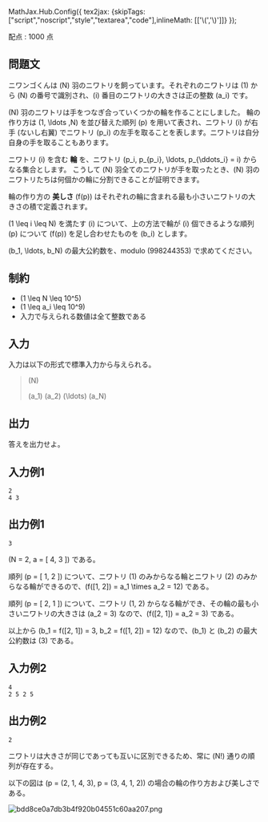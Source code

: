 MathJax.Hub.Config({
  tex2jax: {skipTags:["script","noscript","style","textarea","code"],inlineMath: [['\\(','\\)']]}
});

配点 : $1000$ 点

## 問題文

ニワンゴくんは \(N\) 羽のニワトリを飼っています。それぞれのニワトリは \(1\) から \(N\) の番号で識別され、\(i\) 番目のニワトリの大きさは正の整数 \(a_i\) です。

\(N\) 羽のニワトリは手をつなぎ合っていくつかの輪を作ることにしました。
輪の作り方は \(1, \ldots ,N\) を並び替えた順列 \(p\) を用いて表され、ニワトリ \(i\) が右手 (ないし右翼) でニワトリ \(p_i\) の左手を取ることを表します。ニワトリは自分自身の手を取ることもあります。

ニワトリ \(i\) を含む **輪** を、ニワトリ \(p_i, p_{p_i}, \ldots, p_{\ddots_i} = i\) からなる集合とします。
こうして \(N\) 羽全てのニワトリが手を取ったとき、\(N\) 羽のニワトリたちは何個かの輪に分割できることが証明できます。

輪の作り方の **美しさ** \(f(p)\) はそれぞれの輪に含まれる最も小さいニワトリの大きさの積で定義されます。

\(1 \leq i \leq N\) を満たす \(i\) について、上の方法で輪が \(i\) 個できるような順列 \(p\) について \(f(p)\) を足し合わせたものを \(b_i\) とします。

\(b_1, \ldots, b_N\) の最大公約数を、modulo \(998244353\) で求めてください。

## 制約

- \(1 \leq N \leq 10^5\)
- \(1 \leq a_i \leq 10^9\)
- 入力で与えられる数値は全て整数である

## 入力

入力は以下の形式で標準入力から与えられる。

> \(N\)
> 
> \(a_1\) \(a_2\) \(\ldots\) \(a_N\)

## 出力

答えを出力せよ。

## 入力例1

```plain
2
4 3
```

## 出力例1

```plain
3
```

\(N = 2, a = [ 4, 3 ]\) である。

順列 \(p = [ 1, 2 ]\) について、ニワトリ \(1\) のみからなる輪とニワトリ \(2\) のみからなる輪ができるので、\(f([1, 2]) = a_1 \times a_2 = 12\) である。

順列 \(p = [ 2, 1 ]\) について、ニワトリ \(1, 2\) からなる輪ができ、その輪の最も小さいニワトリの大きさは \(a_2 = 3\) なので、\(f([2, 1]) = a_2 = 3\) である。

以上から \(b_1 = f([2, 1]) = 3, b_2 = f([1, 2]) = 12\) なので、\(b_1\) と \(b_2\) の最大公約数は \(3\) である。

## 入力例2

```plain
4
2 5 2 5
```

## 出力例2

```plain
2
```

ニワトリは大きさが同じであっても互いに区別できるため、常に \(N!\) 通りの順列が存在する。

以下の図は \(p = (2, 1, 4, 3), p = (3, 4, 1, 2)\) の場合の輪の作り方および美しさである。

![bdd8ce0a7db3b4f920b04551c60aa207.png](https://img.atcoder.jp/dwacon5th-prelims/bdd8ce0a7db3b4f920b04551c60aa207.png)